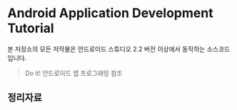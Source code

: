 # Android Application Development Tutorial
본 저장소의 모든 저작물은 안드로이드 스튜디오 2.2 버전 이상에서 동작하는 소스코드입니다.  
> Do it! 안드로이드 앱 프로그래밍 참조 

## 정리자료 
[Challenge-One]: http://kr-blog.gihwan.com/27

